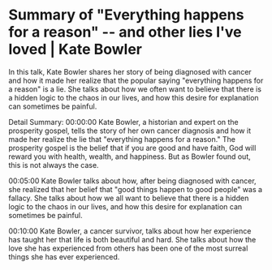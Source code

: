 # Summary of "Everything happens for a reason" -- and other lies I've loved | Kate Bowler

In this talk, Kate Bowler shares her story of being diagnosed with cancer and how it made her realize that the popular saying "everything happens for a reason" is a lie. She talks about how we often want to believe that there is a hidden logic to the chaos in our lives, and how this desire for explanation can sometimes be painful.

Detail Summary: 
00:00:00
Kate Bowler, a historian and expert on the prosperity gospel, tells the story of her own cancer diagnosis and how it made her realize the lie that "everything happens for a reason." The prosperity gospel is the belief that if you are good and have faith, God will reward you with health, wealth, and happiness. But as Bowler found out, this is not always the case.

00:05:00
Kate Bowler talks about how, after being diagnosed with cancer, she realized that her belief that "good things happen to good people" was a fallacy. She talks about how we all want to believe that there is a hidden logic to the chaos in our lives, and how this desire for explanation can sometimes be painful.

00:10:00
Kate Bowler, a cancer survivor, talks about how her experience has taught her that life is both beautiful and hard. She talks about how the love she has experienced from others has been one of the most surreal things she has ever experienced.

